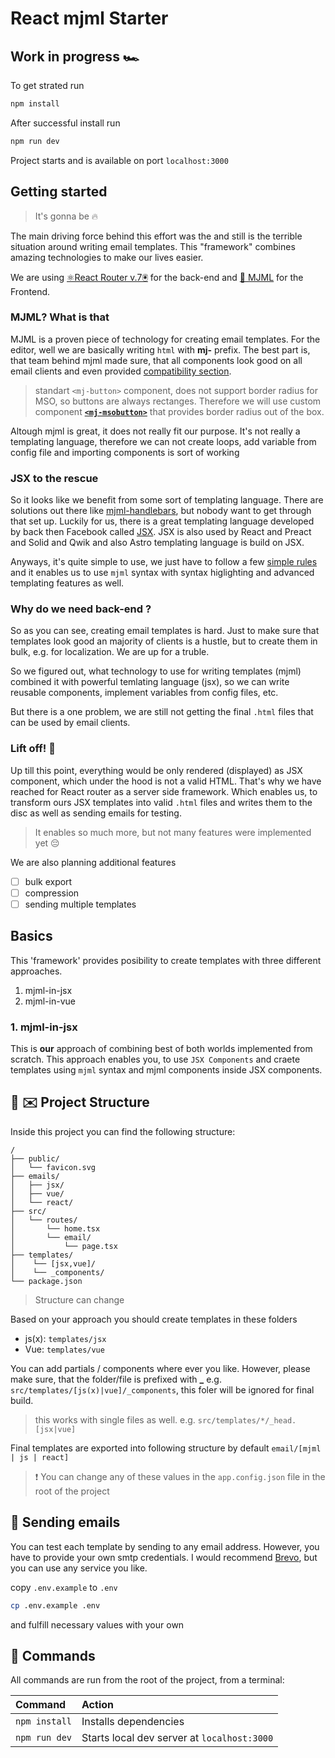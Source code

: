 # React mjml Starter

## Work in progress 🏎️

To get strated run

```sh
npm install
```

After successful install run

```sh
npm run dev
```

Project starts and is available on port `localhost:3000`

## Getting started

> It's gonna be 🔥

The main driving force behind this effort was the and still is the terrible situation around writing email templates.
This "framework" combines amazing technologies to make our lives easier.

We are using [⚛️React Router v.7🖲️]('https://reactrouter.com') for the back-end and [📧 MJML](https://mjml.io) for the Frontend.

### MJML? What is that

MJML is a proven piece of technology for creating email templates. For the editor, well we are basically writing `html` with **mj-** prefix.
The best part is, that team behind mjml made sure, that all components look good on all email clients and even provided [compatibility section](https://mjml.io/compatibility/mj-button).

> standart `<mj-button>` component, does not support border radius for MSO, so buttons are always rectanges. Therefore we will use custom component [**`<mj-msobutton>`**](https://documentation.mjml.io/#mjml-msobutton) that provides border radius out of the box.

Altough mjml is great, it does not really fit our purpose. It's not really a templating language, therefore we can not create loops, add variable from config file and importing components is sort of working

### JSX to the rescue

So it looks like we benefit from some sort of templating language. There are solutions out there like [mjml-handlebars](https://marketplace.visualstudio.com/items?itemName=rbremont.vscode-handlebars-mjml), but nobody want to get through that set up. Luckily for us, there is a great templating language developed by back then Facebook called [JSX](https://react.dev/learn/writing-markup-with-jsx). JSX is also used by React and Preact and Solid and Qwik and also Astro templating language is build on JSX.

Anyways, it's quite simple to use, we just have to follow a few [simple rules](#jsx-rules) and it enables us to use `mjml` syntax with syntax higlighting and advanced templating features as well.

### Why do we need back-end ?

So as you can see, creating email templates is hard. Just to make sure that templates look good an majority of clients is a hustle, but to create them in bulk, e.g. for localization. We are up for a truble.

So we figured out, what technology to use for writing templates (mjml) combined it with powerful temlating language (jsx), so we can write reusable components, implement variables from config files, etc.

But there is a one problem, we are still not getting the final `.html` files that can be used by email clients.

### Lift off! 🚀

Up till this point, everything would be only rendered (displayed) as JSX component, which under the hood is not a valid HTML. That's why we have reached for React router as a server side framework. Which enables us, to transform ours JSX templates into valid `.html` files and writes them to the disc as well as sending emails for testing.

> It enables so much more, but not many features were implemented yet 😔

We are also planning additional features

- [ ] bulk export
- [ ] compression
- [ ] sending multiple templates

## Basics

This 'framework' provides posibility to create templates with three different approaches.

1. mjml-in-jsx
2. mjml-in-vue


### 1. mjml-in-jsx

This is **our** approach of combining best of both worlds implemented from scratch. This approach enables you, to use `JSX Components` and craete templates using `mjml` syntax and mjml components inside JSX components.

## 🚀 ✉️ Project Structure

Inside this project you can find the following structure:

```text
/
├── public/
│   └── favicon.svg
├── emails/
│   ├── jsx/
│   ├── vue/
│   └── react/
├── src/
│   └── routes/
│       └── home.tsx
│       └── email/
│           └── page.tsx
├── templates/
│    └── [jsx,vue]/
│    └── _components/
└── package.json
```

> Structure can change

Based on your approach you should create templates in these folders

- js(x): `templates/jsx`
- Vue: `templates/vue`

You can add partials / components where ever you like. However, please make sure, that the folder/file is prefixed with **\_** e.g. `src/templates/[js(x)|vue]/_components`, this foler will be ignored for final build.

> this works with single files as well. e.g. `src/templates/*/_head.[jsx|vue]`

Final templates are exported into following structure by default
`email/[mjml | js | react]`

> ❗ You can change any of these values in the `app.config.json` file in the root of the project

## 📨 Sending emails

You can test each template by sending to any email address. However, you have to provide your own smtp credentials.
I would recommend [Brevo](https://www.brevo.com/), but you can use any service you like.

copy `.env.example` to `.env`

```sh
cp .env.example .env
```

and fulfill necessary values with your own

## 🧞 Commands

All commands are run from the root of the project, from a terminal:

| Command       | Action                                      |
| :------------ | :------------------------------------------ |
| `npm install` | Installs dependencies                       |
| `npm run dev` | Starts local dev server at `localhost:3000` |
